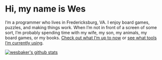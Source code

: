 # Hi, my name is Wes

I’m a programmer who lives in Fredericksburg, VA. I enjoy board games, puzzles, and making things work. When I’m not in front of a screen of some sort, I’m probably spending time with my wife, my son, my animals, my board games, or my books. [Check out what I’m up to now](https://www.wesbaker.com/now/) or [see what tools I’m currently using](https://www.wesbaker.com/uses/).

[![wesbaker's github stats](https://github-readme-stats.vercel.app/api?username=wesbaker&show_icons=true&theme=dark)](https://github.com/anuraghazra/github-readme-stats)
